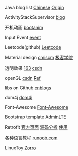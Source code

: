 Java blog list
[Chinese](http://www.importnew.com/7469.html)
[Origin](http://www.programcreek.com/2012/11/top-100-java-developers-blogs/)

ActivityStackSupervisor
[blog](http://blog.csdn.net/guoqifa29/article/details/40015127)

开机动画
[bootanim](http://www.uml.org.cn/mobiledev/201209052.asp)

Input Event
[event](http://blog.csdn.net/myarrow/article/details/7091061)

Leetcode(github)
[Leetcode](https://leetcode.com/)

Material design
[cmiscm](http://material.cmiscm.com/)
[极客学院](http://wiki.jikexueyuan.com/project/material-design/)

透明效果
[163](http://blog.163.com/www_iloveyou_com/blog/static/21165837220154280392798/)
[csdn](http://blog.csdn.net/h3c4lenovo/article/details/44619913)

openGL
[csdn](http://blog.csdn.net/wind_hzx?viewmode=contents)
[Ref](https://www.khronos.org/registry/egl/sdk/docs/man/html/)

libs on Github
[cnblogs](http://www.cnblogs.com/hawkon/p/3593709.html)

dom4j
[dom4j](http://blog.csdn.net/redarmy_chen/article/details/12969219)

Font-Awesome
[Font-Awesome](http://fortawesome.github.io/Font-Awesome/cheatsheet/)

Bootstrap template
[AdminLTE](https://almsaeedstudio.com/)

Retrofit
[官方页面](http://square.github.io/retrofit/)
[源码分析](http://www.cnblogs.com/angeldevil/p/3757335.html)
[使用](http://blog.csdn.net/lmj623565791/article/details/51304204)

各种语言教程
[runoob.com](http://www.runoob.com)

LinuxToy
[Zorro](https://linuxtoy.org/author/zorro.html)